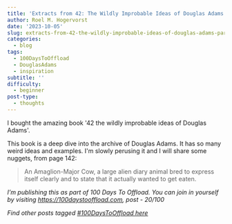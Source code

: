 ```yaml
---
title: 'Extracts from 42: The Wildly Improbable Ideas of Douglas Adams Part 1'
author: Roel M. Hogervorst
date: '2023-10-05'
slug: extracts-from-42-the-wildly-improbable-ideas-of-douglas-adams-part-1
categories:
  - blog
tags:
  - 100DaysToOffload
  - DouglasAdams
  - inspiration
subtitle: ''
difficulty:
  - beginner
post-type:
  - thoughts
---
```


I bought the amazing book '42 the wildly improbable ideas of Douglas Adams'.

This book is a deep dive into the archive of Douglas Adams. It has so many weird
ideas and examples. I'm slowly perusing it and I will share some nuggets, from page 142:


> An Amaglion-Major Cow, a large alien diary animal bred to express itself clearly and to state that it actually wanted to get eaten.




*I’m publishing this as part of 100 Days To Offload. You can join in yourself by visiting https://100daystooffload.com, post - 20/100*

*Find other posts tagged  [#100DaysToOffload here](https://notes.rmhogervorst.nl/tags/100DaysToOffload/)*

